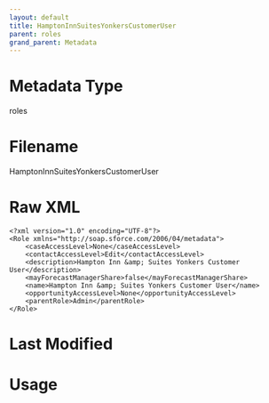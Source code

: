 ```yaml
---
layout: default
title: HamptonInnSuitesYonkersCustomerUser
parent: roles
grand_parent: Metadata
---
```

# Metadata Type
roles


# Filename 
HamptonInnSuitesYonkersCustomerUser


# Raw XML
```
<?xml version="1.0" encoding="UTF-8"?>
<Role xmlns="http://soap.sforce.com/2006/04/metadata">
    <caseAccessLevel>None</caseAccessLevel>
    <contactAccessLevel>Edit</contactAccessLevel>
    <description>Hampton Inn &amp; Suites Yonkers Customer User</description>
    <mayForecastManagerShare>false</mayForecastManagerShare>
    <name>Hampton Inn &amp; Suites Yonkers Customer User</name>
    <opportunityAccessLevel>None</opportunityAccessLevel>
    <parentRole>Admin</parentRole>
</Role>
```


# Last Modified


# Usage
